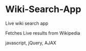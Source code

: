 # Wiki-Search-App
Live wiki search app

Fetches Live results from Wikipedia

javascript, jQuery, AJAX
